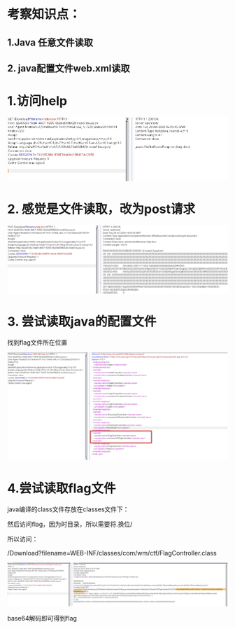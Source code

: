 # 考察知识点：

## 1.Java 任意文件读取

## 2. java配置文件web.xml读取



# 1.访问help

![](images/DB69E4D03DB8471EAC4CAB5C9F6E1C0Eclipboard.png)

# 2. 感觉是文件读取，改为post请求

![](images/4E00125D5DDC41548B7BEB90F3487272clipboard.png)

# 3. 尝试读取java的配置文件

找到flag文件所在位置

![](images/DD8E65A9D6CD485683EE941C3BDE9608clipboard.png)



# 4.尝试读取flag文件

java编译的class文件存放在classes文件下：

然后访问flag，因为时目录，所以需要将.换位/

所以访问：

 /Download?filename=WEB-INF/classes/com/wm/ctf/FlagController.class



![](images/A56B4F64BBE449D6A1428C5450F3D3FFclipboard.png)

base64解码即可得到flag